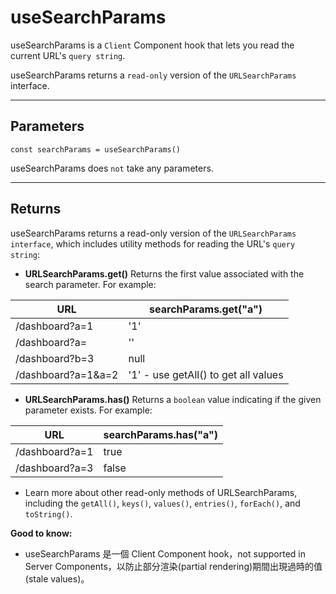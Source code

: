 # useSearchParams
useSearchParams is a `Client` Component hook that lets you read the current URL's `query string`.

useSearchParams returns a `read-only` version of the `URLSearchParams` interface.

---

## Parameters
```
const searchParams = useSearchParams()
```
useSearchParams does `not` take any parameters.

---

## Returns
useSearchParams returns a read-only version of the `URLSearchParams` `interface`, which includes utility methods for reading the URL's `query string`:

- **URLSearchParams.get()**
  Returns the first value associated with the search parameter. For example:

|          URL        |          searchParams.get("a")       |
|  -----------------  | -----------------------------------  |
| /dashboard?a=1      | '1'                                  |
| /dashboard?a=       | ''                                   |
| /dashboard?b=3      | null                                 |
| /dashboard?a=1&a=2  | '1' - use getAll() to get all values |


- **URLSearchParams.has()**
  Returns a `boolean` value indicating if the given parameter exists. For example:

|          URL        |          searchParams.has("a")       |
|  -----------------  | -----------------------------------  |
| /dashboard?a=1      | true                                 |
| /dashboard?a=3      | false                                |
  

- Learn more about other read-only methods of URLSearchParams, including the `getAll()`, `keys()`, `values()`, `entries()`, `forEach()`, and `toString()`.

**Good to know:**   
- useSearchParams 是一個 Client Component hook，not supported in Server Components，以防止部分渲染(partial rendering)期間出現過時的值(stale values)。
 











